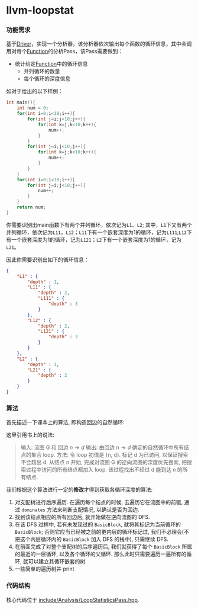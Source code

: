 # llvm-loopstat

### 功能需求
基于[Driver](https://gitee.com/s4plus/llvm-ustc-proj/blob/master/my-llvm-driver/include/Driver/driver.h#L23)，实现一个分析器，该分析器依次输出每个函数的循环信息，其中会调用对每个[Function](https://github.com/llvm/llvm-project/blob/llvmorg-11.0.0/llvm/include/llvm/IR/Function.h#L61)的分析Pass，该Pass需要做到：

- 统计给定[Function](https://github.com/llvm/llvm-project/blob/llvmorg-11.0.0/llvm/include/llvm/IR/Function.h#L61)中的循环信息
  - 并列循环的数量
  - 每个循环的深度信息

如对于给出的以下样例：

```c
int main(){
    int num = 0;
    for(int i=0;i<10;i++){
        for(int j=i;j<10;j++){
            for(int k=j;k<10;k++){
				num++;
            }
        }
        for(int j=i;j<10;j++){
            for(int k=j;k<10;k++){
				num++;
            }
        }
    }
    for(int i=0;i<10;i++){
        for(int j=i;j<10;j++){
            num++;
        }
    }
    return num;
}
```

你需要识别出main函数下有两个并列循环，依次记为`L1`、`L2`; 其中，`L1`下又有两个并列循环，依次记为`L11`，`L12`；`L11`下有一个嵌套深度为1的循环，记为`L111`;`L12`下有一个嵌套深度为1的循环，记为`L121`；`L2`下有一个嵌套深度为1的循环，记为`L21`。

因此你需要识别出如下的循环信息：

```json
{
    "L1" : {
        "depth" : 1,
        "L11" : {
            "depth" : 2,
            "L111" : {
                "depth" : 3
            }
        },
        "L12" : {
            "depth" : 2,
            "L121" : {
                "depth" : 3
            }
        }
    },
    "L2" : {
        "depth" : 1,
        "L21" : {
            "depth" : 2
        }
    }
}
```

### 算法

首先描述一下课本上的算法, 即构造回边的自然循环:

这里引用书上的说法:
> 输入: 流图 G 和 回边 $n\rightarrow d$
> 输出: 由回边 $n\rightarrow d$ 确定的自然循环中所有结点的集合 loop.
> 方法: 令 loop 初值是 {n, d}. 标记 d 为已访问, 以保证搜索不会超出 d. 从结点 n 开始, 完成对流图 G 的逆向流图的深度优先搜索, 把搜索过程中访问的所有结点都加入 loop. 该过程找出不经过 d 能到达 n 的所有结点.

我们根据这个算法进行一定的**修改**才得到获取各循环深度的算法:
1. <a id='step1'></a>对支配树进行后序遍历. 在遍历每个结点的时候, 去遍历它在流图中的前驱, 通过 `dominates` 方法来判断支配情况, 以确认是否为回边. 
2. <a id='step234'></a>找到该结点相应的所有回边后, 就开始做在逆向流图的 DFS.
3. 在该 DFS 过程中, 若有未发现过的 `BasicBlock`, 就将其标记为当前循环的 `BasicBlock`; 否则它应当已经被之前的更内层的循环标记过, 我们不必理会(不把这个内层循环内的 `BasicBlock` 加入 DFS 的栈中), 只需继续 DFS.
4. 在前面完成了对整个支配树的后序遍历后, 我们就获得了每个 `BasicBlock` 所属的最近的一层循环, 以及各个循环的父循环. 那么此时只需要遍历一遍所有的循环, 就可以建立其循环嵌套的树.
5. <a id='step5'></a>一些简单的遍历树并 print

### 代码结构


核心代码位于 [include/Analysis/LoopStatisticsPass.hpp](./include/Analysis/LoopStatisticsPass.hpp).
